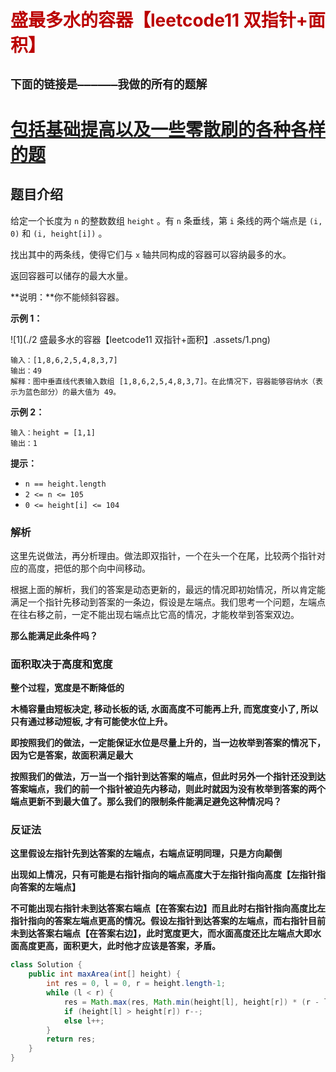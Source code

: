 # <font color="bb000">盛最多水的容器【leetcode11 双指针+面积】</font>

## **`下面的链接是——————我做的所有的题解`**

# [包括基础提高以及一些零散刷的各种各样的题](https://www.acwing.com/blog/content/33005/) 

## 题目介绍

给定一个长度为 `n` 的整数数组 `height` 。有 `n` 条垂线，第 `i` 条线的两个端点是 `(i, 0)` 和 `(i, height[i])` 。

找出其中的两条线，使得它们与 `x` 轴共同构成的容器可以容纳最多的水。

返回容器可以储存的最大水量。

**说明：**你不能倾斜容器。

 

**示例 1：**

![1](./2 盛最多水的容器【leetcode11 双指针+面积】.assets/1.png)

```
输入：[1,8,6,2,5,4,8,3,7]
输出：49 
解释：图中垂直线代表输入数组 [1,8,6,2,5,4,8,3,7]。在此情况下，容器能够容纳水（表示为蓝色部分）的最大值为 49。
```

**示例 2：**

```
输入：height = [1,1]
输出：1
```

 

**提示：**

- `n == height.length`
- `2 <= n <= 105`
- `0 <= height[i] <= 104`



### 解析 

这里先说做法，再分析理由。做法即双指针，一个在头一个在尾，比较两个指针对应的高度，把低的那个向中间移动。

根据上面的解析，我们的答案是动态更新的，最远的情况即初始情况，所以肯定能满足一个指针先移动到答案的一条边，假设是左端点。我们思考一个问题，左端点在往右移之前，一定不能出现右端点比它高的情况，才能枚举到答案双边。

**那么能满足此条件吗？**

### 面积取决于高度和宽度

**整个过程，宽度是不断降低的**

**木桶容量由短板决定, 移动长板的话, 水面高度不可能再上升, 而宽度变小了, 所以只有通过移动短板, 才有可能使水位上升。**

**即按照我们的做法，一定能保证水位是尽量上升的，当一边枚举到答案的情况下，因为它是答案，故面积满足最大**

**按照我们的做法，万一当一个指针到达答案的端点，但此时另外一个指针还没到达答案端点，我们的前一个指针被迫先内移动，则此时就因为没有枚举到答案的两个端点更新不到最大值了。那么我们的限制条件能满足避免这种情况吗？**

### 反证法

**这里假设左指针先到达答案的左端点，右端点证明同理，只是方向颠倒**

**出现如上情况，只有可能是右指针指向的端点高度大于左指针指向高度【左指针指向答案的左端点】**

**不可能出现右指针未到达答案右端点【在答案右边】而且此时右指针指向高度比左指针指向的答案左端点更高的情况。假设左指针到达答案的左端点，而右指针目前未到达答案右端点【在答案右边】，此时宽度更大，而水面高度还比左端点大即水面高度更高，面积更大，此时他才应该是答案，矛盾。**

```java
class Solution {
    public int maxArea(int[] height) {
        int res = 0, l = 0, r = height.length-1;
        while (l < r) {
            res = Math.max(res, Math.min(height[l], height[r]) * (r - l));
            if (height[l] > height[r]) r--;
            else l++;
        }
        return res;
    }
}
```










